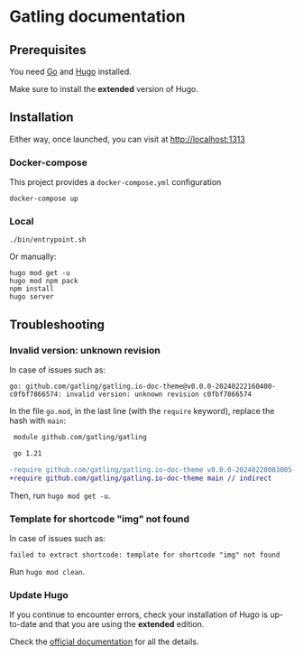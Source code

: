 # Gatling documentation

## Prerequisites

You need [Go](https://golang.org/doc/install) and [Hugo](https://gohugo.io/getting-started/installing/) installed.

Make sure to install the **extended** version of Hugo.

## Installation

Either way, once launched, you can visit at [http://localhost:1313](http://localhost:1313)

### Docker-compose

This project provides a `docker-compose.yml` configuration

```console
docker-compose up
```

### Local

```console
./bin/entrypoint.sh
```

Or manually:

```console
hugo mod get -u
hugo mod npm pack
npm install
hugo server
```

## Troubleshooting

### Invalid version: unknown revision

In case of issues such as:

```
go: github.com/gatling/gatling.io-doc-theme@v0.0.0-20240222160400-c0fbf7866574: invalid version: unknown revision c0fbf7866574
```

In the file `go.mod`, in the last line (with the `require` keyword), replace the hash with `main`:

```diff
 module github.com/gatling/gatling

 go 1.21

-require github.com/gatling/gatling.io-doc-theme v0.0.0-20240220083005-6f637476df1d // indirect
+require github.com/gatling/gatling.io-doc-theme main // indirect
```

Then, run `hugo mod get -u`.

### Template for shortcode "img" not found

In case of issues such as:

```
failed to extract shortcode: template for shortcode "img" not found
```

Run `hugo mod clean`.

### Update Hugo

If you continue to encounter errors, check your installation of Hugo is up-to-date and that you are using the
**extended** edition.

Check the [official documentation](https://gohugo.io/installation/) for all the details.
